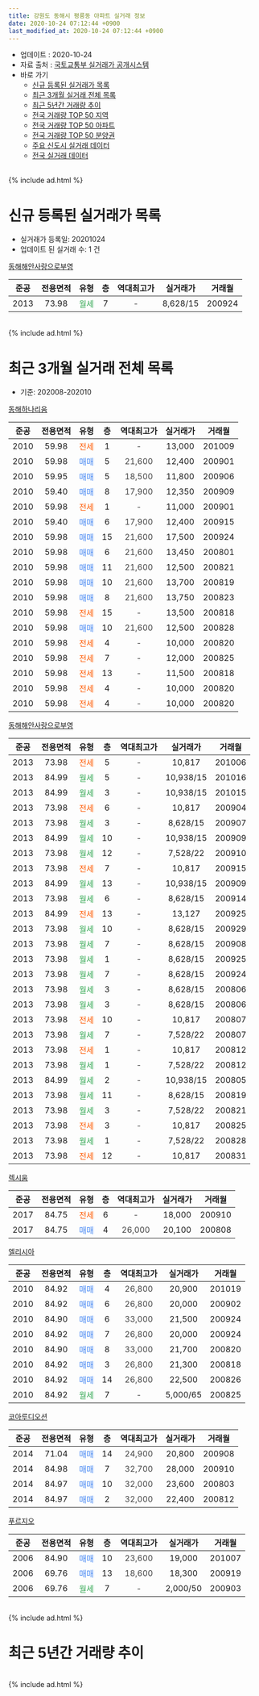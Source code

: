 ```yaml
---
title: 강원도 동해시 평릉동 아파트 실거래 정보
date: 2020-10-24 07:12:44 +0900
last_modified_at: 2020-10-24 07:12:44 +0900
---
```


* 업데이트 : 2020-10-24
* 자료 출처 : [국토교통부 실거래가 공개시스템](http://rt.molit.go.kr)
* 바로 가기
    * [신규 등록된 실거래가 목록](#신규-등록된-실거래가-목록)
    * [최근 3개월 실거래 전체 목록](#최근-3개월-실거래-전체-목록)
    * [최근 5년간 거래량 추이](#최근-5년간-거래량-추이)
    * [전국 거래량 TOP 50 지역](https://inasie.github.io/apt-trade-info/최근-3개월-전국에서-가장-거래가-많이-발생한-지역)
    * [전국 거래량 TOP 50 아파트](https://inasie.github.io/apt-trade-info/최근-3개월-전국에서-가장-거래가-많이-발생한-아파트)
    * [전국 거래량 TOP 50 분양권](https://inasie.github.io/apt-trade-info/최근-3개월-전국에서-가장-거래가-많이-발생한-분양권)
    * [주요 신도시 실거래 데이터](https://inasie.github.io/apt-trade-info/주요-신도시)
    * [전국 실거래 데이터](https://inasie.github.io/apt-trade-info/전국)
<br>
{% include ad.html %}
<br>

# 신규 등록된 실거래가 목록
* 실거래가 등록일: 20201024
* 업데이트 된 실거래 수: 1 건


[동해해안사랑으로부영](https://search.naver.com/search.naver?query=%EA%B0%95%EC%9B%90%EB%8F%84+%EB%8F%99%ED%95%B4%EC%8B%9C+%ED%8F%89%EB%A6%89%EB%8F%99+%EB%8F%99%ED%95%B4%ED%95%B4%EC%95%88%EC%82%AC%EB%9E%91%EC%9C%BC%EB%A1%9C%EB%B6%80%EC%98%81)

|준공|전용면적|유형|층|역대최고가|실거래가|거래월|
|:---:|:---:|:---:|:---:|:---:|:---:|:---:|
|2013|73.98|<span style="color:#34a853">월세</span>|7|<span style="color:#444444">-</span>|8,628/15|200924|


<br>
{% include ad.html %}
<br>

# 최근 3개월 실거래 전체 목록
* 기준: 202008-202010


[동해하나리움](https://search.naver.com/search.naver?query=%EA%B0%95%EC%9B%90%EB%8F%84+%EB%8F%99%ED%95%B4%EC%8B%9C+%ED%8F%89%EB%A6%89%EB%8F%99+%EB%8F%99%ED%95%B4%ED%95%98%EB%82%98%EB%A6%AC%EC%9B%80)

|준공|전용면적|유형|층|역대최고가|실거래가|거래월|
|:---:|:---:|:---:|:---:|:---:|:---:|:---:|
|2010|59.98|<span style="color:#ff5a00">전세</span>|1|<span style="color:#444444">-</span>|13,000|201009|
|2010|59.98|<span style="color:#4285f3">매매</span>|5|<span style="color:#444444">21,600</span>|12,400|200901|
|2010|59.95|<span style="color:#4285f3">매매</span>|5|<span style="color:#444444">18,500</span>|11,800|200906|
|2010|59.40|<span style="color:#4285f3">매매</span>|8|<span style="color:#444444">17,900</span>|12,350|200909|
|2010|59.98|<span style="color:#ff5a00">전세</span>|1|<span style="color:#444444">-</span>|11,000|200901|
|2010|59.40|<span style="color:#4285f3">매매</span>|6|<span style="color:#444444">17,900</span>|12,400|200915|
|2010|59.98|<span style="color:#4285f3">매매</span>|15|<span style="color:#444444">21,600</span>|17,500|200924|
|2010|59.98|<span style="color:#4285f3">매매</span>|6|<span style="color:#444444">21,600</span>|13,450|200801|
|2010|59.98|<span style="color:#4285f3">매매</span>|11|<span style="color:#444444">21,600</span>|12,500|200821|
|2010|59.98|<span style="color:#4285f3">매매</span>|10|<span style="color:#444444">21,600</span>|13,700|200819|
|2010|59.98|<span style="color:#4285f3">매매</span>|8|<span style="color:#444444">21,600</span>|13,750|200823|
|2010|59.98|<span style="color:#ff5a00">전세</span>|15|<span style="color:#444444">-</span>|13,500|200818|
|2010|59.98|<span style="color:#4285f3">매매</span>|10|<span style="color:#444444">21,600</span>|12,500|200828|
|2010|59.98|<span style="color:#ff5a00">전세</span>|4|<span style="color:#444444">-</span>|10,000|200820|
|2010|59.98|<span style="color:#ff5a00">전세</span>|7|<span style="color:#444444">-</span>|12,000|200825|
|2010|59.98|<span style="color:#ff5a00">전세</span>|13|<span style="color:#444444">-</span>|11,500|200818|
|2010|59.98|<span style="color:#ff5a00">전세</span>|4|<span style="color:#444444">-</span>|10,000|200820|
|2010|59.98|<span style="color:#ff5a00">전세</span>|4|<span style="color:#444444">-</span>|10,000|200820|

[동해해안사랑으로부영](https://search.naver.com/search.naver?query=%EA%B0%95%EC%9B%90%EB%8F%84+%EB%8F%99%ED%95%B4%EC%8B%9C+%ED%8F%89%EB%A6%89%EB%8F%99+%EB%8F%99%ED%95%B4%ED%95%B4%EC%95%88%EC%82%AC%EB%9E%91%EC%9C%BC%EB%A1%9C%EB%B6%80%EC%98%81)

|준공|전용면적|유형|층|역대최고가|실거래가|거래월|
|:---:|:---:|:---:|:---:|:---:|:---:|:---:|
|2013|73.98|<span style="color:#ff5a00">전세</span>|5|<span style="color:#444444">-</span>|10,817|201006|
|2013|84.99|<span style="color:#34a853">월세</span>|5|<span style="color:#444444">-</span>|10,938/15|201016|
|2013|84.99|<span style="color:#34a853">월세</span>|3|<span style="color:#444444">-</span>|10,938/15|201015|
|2013|73.98|<span style="color:#ff5a00">전세</span>|6|<span style="color:#444444">-</span>|10,817|200904|
|2013|73.98|<span style="color:#34a853">월세</span>|3|<span style="color:#444444">-</span>|8,628/15|200907|
|2013|84.99|<span style="color:#34a853">월세</span>|10|<span style="color:#444444">-</span>|10,938/15|200909|
|2013|73.98|<span style="color:#34a853">월세</span>|12|<span style="color:#444444">-</span>|7,528/22|200910|
|2013|73.98|<span style="color:#ff5a00">전세</span>|7|<span style="color:#444444">-</span>|10,817|200915|
|2013|84.99|<span style="color:#34a853">월세</span>|13|<span style="color:#444444">-</span>|10,938/15|200909|
|2013|73.98|<span style="color:#34a853">월세</span>|6|<span style="color:#444444">-</span>|8,628/15|200914|
|2013|84.99|<span style="color:#ff5a00">전세</span>|13|<span style="color:#444444">-</span>|13,127|200925|
|2013|73.98|<span style="color:#34a853">월세</span>|10|<span style="color:#444444">-</span>|8,628/15|200929|
|2013|73.98|<span style="color:#34a853">월세</span>|7|<span style="color:#444444">-</span>|8,628/15|200908|
|2013|73.98|<span style="color:#34a853">월세</span>|1|<span style="color:#444444">-</span>|8,628/15|200925|
|2013|73.98|<span style="color:#34a853">월세</span>|7|<span style="color:#444444">-</span>|8,628/15|200924|
|2013|73.98|<span style="color:#34a853">월세</span>|3|<span style="color:#444444">-</span>|8,628/15|200806|
|2013|73.98|<span style="color:#34a853">월세</span>|3|<span style="color:#444444">-</span>|8,628/15|200806|
|2013|73.98|<span style="color:#ff5a00">전세</span>|10|<span style="color:#444444">-</span>|10,817|200807|
|2013|73.98|<span style="color:#34a853">월세</span>|7|<span style="color:#444444">-</span>|7,528/22|200807|
|2013|73.98|<span style="color:#ff5a00">전세</span>|1|<span style="color:#444444">-</span>|10,817|200812|
|2013|73.98|<span style="color:#34a853">월세</span>|1|<span style="color:#444444">-</span>|7,528/22|200812|
|2013|84.99|<span style="color:#34a853">월세</span>|2|<span style="color:#444444">-</span>|10,938/15|200805|
|2013|73.98|<span style="color:#34a853">월세</span>|11|<span style="color:#444444">-</span>|8,628/15|200819|
|2013|73.98|<span style="color:#34a853">월세</span>|3|<span style="color:#444444">-</span>|7,528/22|200821|
|2013|73.98|<span style="color:#ff5a00">전세</span>|3|<span style="color:#444444">-</span>|10,817|200825|
|2013|73.98|<span style="color:#34a853">월세</span>|1|<span style="color:#444444">-</span>|7,528/22|200828|
|2013|73.98|<span style="color:#ff5a00">전세</span>|12|<span style="color:#444444">-</span>|10,817|200831|


<script async src="//pagead2.googlesyndication.com/pagead/js/adsbygoogle.js"></script>
<!-- 기본 -->
<ins class="adsbygoogle"
     style="display:block"
     data-ad-client="ca-pub-2446590836940007"
     data-ad-slot="1659523306"
     data-ad-format="auto"
     data-full-width-responsive="true"></ins>
<script>
(adsbygoogle = window.adsbygoogle || []).push({});
</script>


[렉시움](https://search.naver.com/search.naver?query=%EA%B0%95%EC%9B%90%EB%8F%84+%EB%8F%99%ED%95%B4%EC%8B%9C+%ED%8F%89%EB%A6%89%EB%8F%99+%EB%A0%89%EC%8B%9C%EC%9B%80)

|준공|전용면적|유형|층|역대최고가|실거래가|거래월|
|:---:|:---:|:---:|:---:|:---:|:---:|:---:|
|2017|84.75|<span style="color:#ff5a00">전세</span>|6|<span style="color:#444444">-</span>|18,000|200910|
|2017|84.75|<span style="color:#4285f3">매매</span>|4|<span style="color:#444444">26,000</span>|20,100|200808|

[엘리시아](https://search.naver.com/search.naver?query=%EA%B0%95%EC%9B%90%EB%8F%84+%EB%8F%99%ED%95%B4%EC%8B%9C+%ED%8F%89%EB%A6%89%EB%8F%99+%EC%97%98%EB%A6%AC%EC%8B%9C%EC%95%84)

|준공|전용면적|유형|층|역대최고가|실거래가|거래월|
|:---:|:---:|:---:|:---:|:---:|:---:|:---:|
|2010|84.92|<span style="color:#4285f3">매매</span>|4|<span style="color:#444444">26,800</span>|20,900|201019|
|2010|84.92|<span style="color:#4285f3">매매</span>|6|<span style="color:#444444">26,800</span>|20,000|200902|
|2010|84.90|<span style="color:#4285f3">매매</span>|6|<span style="color:#444444">33,000</span>|21,500|200924|
|2010|84.92|<span style="color:#4285f3">매매</span>|7|<span style="color:#444444">26,800</span>|20,000|200924|
|2010|84.90|<span style="color:#4285f3">매매</span>|8|<span style="color:#444444">33,000</span>|21,700|200820|
|2010|84.92|<span style="color:#4285f3">매매</span>|3|<span style="color:#444444">26,800</span>|21,300|200818|
|2010|84.92|<span style="color:#4285f3">매매</span>|14|<span style="color:#444444">26,800</span>|22,500|200826|
|2010|84.92|<span style="color:#34a853">월세</span>|7|<span style="color:#444444">-</span>|5,000/65|200825|

[코아루디오션](https://search.naver.com/search.naver?query=%EA%B0%95%EC%9B%90%EB%8F%84+%EB%8F%99%ED%95%B4%EC%8B%9C+%ED%8F%89%EB%A6%89%EB%8F%99+%EC%BD%94%EC%95%84%EB%A3%A8%EB%94%94%EC%98%A4%EC%85%98)

|준공|전용면적|유형|층|역대최고가|실거래가|거래월|
|:---:|:---:|:---:|:---:|:---:|:---:|:---:|
|2014|71.04|<span style="color:#4285f3">매매</span>|14|<span style="color:#444444">24,900</span>|20,800|200908|
|2014|84.98|<span style="color:#4285f3">매매</span>|7|<span style="color:#444444">32,700</span>|28,000|200910|
|2014|84.97|<span style="color:#4285f3">매매</span>|10|<span style="color:#444444">32,000</span>|23,600|200803|
|2014|84.97|<span style="color:#4285f3">매매</span>|2|<span style="color:#444444">32,000</span>|22,400|200812|

[푸르지오](https://search.naver.com/search.naver?query=%EA%B0%95%EC%9B%90%EB%8F%84+%EB%8F%99%ED%95%B4%EC%8B%9C+%ED%8F%89%EB%A6%89%EB%8F%99+%ED%91%B8%EB%A5%B4%EC%A7%80%EC%98%A4)

|준공|전용면적|유형|층|역대최고가|실거래가|거래월|
|:---:|:---:|:---:|:---:|:---:|:---:|:---:|
|2006|84.90|<span style="color:#4285f3">매매</span>|10|<span style="color:#444444">23,600</span>|19,000|201007|
|2006|69.76|<span style="color:#4285f3">매매</span>|13|<span style="color:#444444">18,600</span>|18,300|200919|
|2006|69.76|<span style="color:#34a853">월세</span>|7|<span style="color:#444444">-</span>|2,000/50|200903|


<br>
{% include ad.html %}
<br>

# 최근 5년간 거래량 추이


<div style="width:100%;">
    <canvas id="deal_progress" height="200"></canvas>
</div>

<script>
new Chart(document.getElementById("deal_progress"), {
    type: 'line',
    data: {
        labels: ['201510','201511','201512','201601','201602','201603','201604','201605','201606','201607','201608','201609','201610','201611','201612','201701','201702','201703','201704','201705','201706','201707','201708','201709','201710','201711','201712','201801','201802','201803','201804','201805','201806','201807','201808','201809','201810','201811','201812','201901','201902','201903','201904','201905','201906','201907','201908','201909','201910','201911','201912','202001','202002','202003','202004','202005','202006','202007','202008','202009','202010'],
        datasets: [{
            label: '매매',
            pointRadius: 1,
            data: [7, 2, 2, 4, 6, 9, 9, 3, 6, 6, 43, 5, 6, 11, 16, 8, 7, 8, 1, 4, 4, 5, 14, 9, 7, 4, 7, 3, 5, 2, 7, 7, 6, 2, 9, 2, 6, 4, 7, 6, 8, 6, 4, 4, 8, 7, 4, 8, 7, 8, 7, 9, 15, 6, 10, 9, 11, 9, 11, 11, 2],
            borderColor: "rgba(255, 201, 14, 1)",
            backgroundColor: "rgba(255, 201, 14, 0.5)",
            fill: false,
            lineTension: 0
        },{
            label: '전월세',
            pointRadius: 1,
            data: [6, 2, 7, 3, 4, 3, 5, 10, 45, 39, 9, 7, 5, 3, 1, 5, 9, 8, 9, 17, 53, 29, 12, 7, 6, 10, 8, 10, 7, 7, 8, 13, 43, 36, 12, 9, 10, 14, 8, 8, 11, 12, 11, 18, 83, 31, 14, 12, 10, 10, 10, 12, 5, 10, 14, 18, 75, 41, 19, 15, 4],
            borderColor: "rgba(0, 141, 185, 1)",
            backgroundColor: "rgba(0, 141, 185, 0.5)",
            fill: false,
            lineTension: 0
        }
        ]
    },
    options: {
        responsive: true,
        title: {
            display: false
        },
        tooltips: {
            mode: 'index',
            intersect: false
        },
        hover: {
            mode: 'nearest',
            intersect: true
        },
        scales: {
            xAxes: [{
                display: true,
                scaleLabel: {
                    display: true,
                    labelString: '년/월'
                }
            }],
            yAxes: [{
                display: true,
                ticks: {
                    suggestedMin: 0,
                },
                scaleLabel: {
                    display: true,
                    labelString: '실거래 수'
                }
            }]
        }
    }
});

</script>


<br>
{% include ad.html %}
<br>

